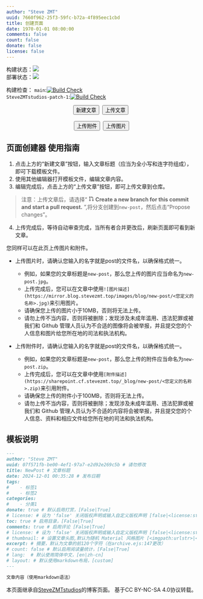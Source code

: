 ```yaml
---
author: "Steve ZMT"
uuid: 7660f962-25f3-59fc-b72a-4f895eec1cbd
title: 创建页面
date: 1970-01-01 08:00:00
comments: false
count: false
donate: false
license: false
---
```


构建状态：<a href='https://github.com/SteveZMTstudios/article-preview/actions/workflows/hexo-deploy.yml'><img src='https://github.com/SteveZMTstudios/article-preview/actions/workflows/hexo-deploy.yml/badge.svg'></a><br>
部署状态：<a href='https://github.com/SteveZMTstudios/article-preview/actions/workflows/pages/pages-build-deployment'><img src='https://github.com/SteveZMTstudios/article-preview/actions/workflows/pages/pages-build-deployment/badge.svg'></a>

构建检查：
`main`:[![Build Check](https://github.com/SteveZMTstudios/article-preview/actions/workflows/check-pages.yml/badge.svg?branch=main)](https://github.com/SteveZMTstudios/article-preview/actions/workflows/check-pages.yml)<br>
`SteveZMTstudios-patch-1`:[![Build Check](https://github.com/SteveZMTstudios/article-preview/actions/workflows/check-pages.yml/badge.svg?branch=SteveZMTstudios-patch-1)](https://github.com/SteveZMTstudios/article-preview/actions/workflows/check-pages.yml)

<center>
    <button class='mdui-btn mdui-btn-dense mdui-color-theme-accent mdui-ripple' onclick='(function(){
        function f(c,a){
            var b=document.createElement("a");
            b.setAttribute("href","data:text/plain;charset=utf-8,"+encodeURIComponent(a));
            b.setAttribute("download",c);
            b.style.display="none";
            document.body.appendChild(b);
            b.click();
            document.body.removeChild(b)
        }
        function h(){
            function a(){
                return(((1+Math.random())*65536)|0).toString(16).substring(1)
            }
            return(a()+a()+"-"+a()+"-"+a()+"-"+a()+"-"+a()+a()+a())
        }
        function i(d){
            var b=new Date();
            var a={"M+":b.getMonth()+1,"d+":b.getDate(),"h+":b.getHours(),"m+":b.getMinutes(),"s+":b.getSeconds(),"q+":Math.floor((b.getMonth()+3)/3),"S":b.getMilliseconds()};
            if(/(y+)/.test(d)){
                d=d.replace(RegExp.$1,(b.getFullYear()+"").substr(4-RegExp.$1.length))
            }
            for(var c in a){
                if(new RegExp("("+c+")").test(d)){
                    d=d.replace(RegExp.$1,(RegExp.$1.length==1)?(a[c]):(("00"+a[c]).substr((""+a[c]).length)))
                }
            }
            return d
        }
        function g(a){
            return"---\nauthor: \"Steve ZMT\"\nuuid: "+h()+"\ntitle: "+a+"\ndate: "+i("yyyy-MM-dd hh:mm:ss")+"\n# author: # 作者，默认为Steve ZMT\n# top: true # 置顶文章\n\ntags:\n#    - 标签1\ncategories:\n#    - 分类1\ndonate: true # 默认启用打赏，[False|True]\n# license: # 设为 false 关闭版权声明或输入自定义版权声明 [false|<license:string>]\ntoc: true # 启用目录，[False|True]\ncomments: true # 启用评论 [False|True]\n# license: # 设为 false 关闭版权声明或输入自定义版权声明 [false|<license:string>]\n# thumbnail: # 设置文章头图,默认为随机 Material 风格图片 [<imgpath:urlstr>|<none>]\n# excerpt: # 摘要，默认为文章的前120个字符（在archive.ejs:147更改）\n# count: false # 默认启用阅读量统计，[False|True]\n# lang:  # 默认使用简体中文，[en|zh-cn]\n# layout: # 默认使用markdown布局，[custom]\n---\n"
        }
        mdui.prompt("请输入文章题目","新建文章", 
            function (value) {
                if(!value){return}
                f(value+".md",g(value));
                mdui.snackbar({message: "模板已下载，请使用其他编辑器继续创作。"});
            },
            function (value) {
             mdui.snackbar({message: "已取消。"});
            },
            {confirmText: "创建并下载", cancelText: "取消", defaultValue: "new-post"}
        );
    })();'>新建文章</button>&nbsp;
    <button class='mdui-btn mdui-btn-dense mdui-color-theme-accent mdui-ripple' onclick='window.open("https:/"+"/github.com/stevezmtstudios/article-preview/upload/main/source/_posts","_blank");'>上传文章</button>&nbsp;<br><br>
    <button class='mdui-btn mdui-btn-dense mdui-color-theme-accent mdui-ripple' onclick='window.open("https:/"+"/github.com/stevezmtstudios/sharepoint/upload/main/_posts","_blank");'>上传附件</button>&nbsp;
    <button class='mdui-btn mdui-btn-dense mdui-color-theme-accent mdui-ripple' onclick='(function(){
        mdui.prompt("请输入文章题目", "上传图片",
            function (value) {
                if(value){
                    window.open("https:/"+"/github.com/stevezmtstudios/sharepoint/upload/main/source/images/blog/"+value,"_blank");
                }
            },
            function (value) {},
            {confirmText: "确定", cancelText: "取消"}
        );
    })();'>上传图片</button>
</center>

## 页面创建器 使用指南
1. 点击上方的“新建文章”按钮，输入文章标题（应当为全小写和连字符组成），即可下载模板文件。
2. 使用其他编辑器打开模板文件，编辑文章内容。
3. 编辑完成后，点击上方的“上传文章”按钮，即可上传文章到仓库。
> 注意：上传文章后，请选择“ <svg aria-hidden="true" height="1em" viewBox="0 0 16 16" version="1.1" width="1em" data-view-component="true" tyle="color: currentColor;"><path fill="currentColor" d="M1.5 3.25a2.25 2.25 0 1 1 3 2.122v5.256a2.251 2.251 0 1 1-1.5 0V5.372A2.25 2.25 0 0 1 1.5 3.25Zm5.677-.177L9.573.677A.25.25 0 0 1 10 .854V2.5h1A2.5 2.5 0 0 1 13.5 5v5.628a2.251 2.251 0 1 1-1.5 0V5a1 1 0 0 0-1-1h-1v1.646a.25.25 0 0 1-.427.177L7.177 3.427a.25.25 0 0 1 0-.354ZM3.75 2.5a.75.75 0 1 0 0 1.5.75.75 0 0 0 0-1.5Zm0 9.5a.75.75 0 1 0 0 1.5.75.75 0 0 0 0-1.5Zm8.25.75a.75.75 0 1 0 1.5 0 .75.75 0 0 0-1.5 0Z"></path></svg> **Create a new branch for this commit and start a pull request.** ”,将分支创建到`new-post`，然后点击“Propose changes”。
4. 上传完成后，等待自动审查完成，当所有者合并更改后，刷新页面即可看到新文章。

您同样可以在此页上传图片和附件。
- 上传图片时，请确认您输入的名字就是post的文件名，以确保格式统一。
    - 例如，如果您的文章标题是`new-post`，那么您上传的图片应当命名为`new-post.jpg`。
    - 上传完成后，您可以在文章中使用`![图片描述](https://mirror.blog.stevezmt.top/images/blog/new-post/<您定义的名称>.jpg)`来引用图片。
    - 请确保您上传的图片小于10MB，否则将无法上传。
    - 请勿上传不当内容，否则将被删除；发现涉及未成年滥用、违法犯罪或被我们和 Github 管理人员认为不合适的图像将会被举报，并且提交您的个人信息和图片给您所在地的司法和执法机构。

- 上传附件时，请确认您输入的名字就是post的文件名，以确保格式统一。
    - 例如，如果您的文章标题是`new-post`，那么您上传的附件应当命名为`new-post.zip`。
    - 上传完成后，您可以在文章中使用`[附件描述](https://sharepoint.cf.stevezmt.top/_blog/new-post/<您定义的名称>.zip)`来引用附件。
    - 请确保您上传的附件小于100MB，否则将无法上传。
    - 请勿上传不当内容，否则将被删除；发现涉及未成年滥用、违法犯罪或被我们和 Github 管理人员认为不合适的内容将会被举报，并且提交您的个人信息、资料和相应文件给您所在地的司法和执法机构。


## 模板说明
```markdown
---
author: "Steve ZMT"
uuid: 07f571fb-be00-4ef1-97a7-e2d92e269c5b # 请勿修改
title: NewPost # 文章标题
date: 2024-12-01 00:35:28 # 发布日期
tags:
#    - 标签1
#    - 标签2
categories: 
#    - 分类1
donate: true # 默认启用打赏，[False|True]
# license: # 设为 'false' 关闭版权声明或输入自定义版权声明 [false|<license:string>]
toc: true # 启用目录，[False|True]
comments: true # 启用评论 [False|True]
# license: # 设为 'false' 关闭版权声明或输入自定义版权声明 [false|<license:string>]
# thumbnail: # 设置文章头图,默认为随机 Material 风格图片 [<imgpath:urlstr>|<none>]
excerpt: # 摘要，默认为文章的前120个字符（在archive.ejs:147更改）
# count: false # 默认启用阅读量统计，[False|True]
# lang:  # 默认使用简体中文，[en|zh-cn]
# layout: # 默认使用markdown布局，[custom]
---

文章内容（使用markdown语法）
```


   本页面继承自[SteveZMTstudios](https://blog.stevezmt.top)的博客页面。
   基于CC BY-NC-SA 4.0协议转载。
